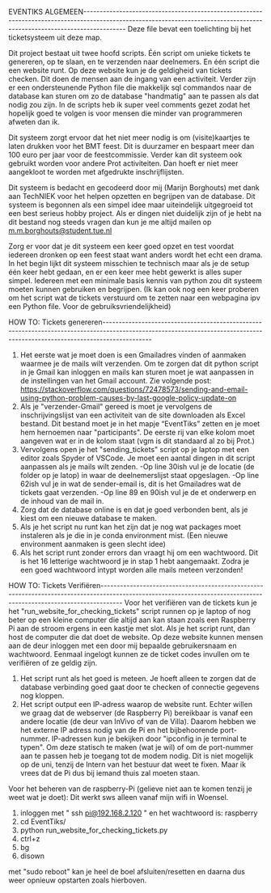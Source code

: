 EVENTIKS ALGEMEEN-------------------------------------------------------------------------------------------------------------------------------------------------------------------------
Deze file bevat een toelichting bij het ticketsysteem uit deze map. 

Dit project bestaat uit twee hoofd scripts. Één script om unieke tickets te genereren, op te slaan, en te verzenden naar deelnemers. En één script die een website runt. Op deze website 
kun je de geldigheid van tickets checken. Dit doen de mensen aan de ingang van een activiteit.
Verder zijn er een ondersteunende Python file die makkelijk sql commandos naar de database kan sturen om zo de database "handmatig" aan te passen als dat nodig zou zijn.
In de scripts heb ik super veel comments gezet zodat het hopelijk goed te volgen is voor mensen die minder van programmeren afweten dan ik.

Dit systeem zorgt ervoor dat het niet meer nodig is om (visite)kaartjes te laten drukken voor het BMT feest. Dit is duurzamer en bespaart meer dan 100 euro per jaar voor de feestcommissie. 
Verder kan dit systeem ook gebruikt worden voor andere Prot activiteiten. Dan hoeft er niet meer aangekloot te worden met afgedrukte inschrijflijsten.

Dit systeem is bedacht en gecodeerd door mij (Marijn Borghouts) met dank aan TechNIEK voor het helpen opzetten en begrijpen van de database.
Dit systeem is begonnen als een simpel idee maar uiteindelijk uitgegroeid tot een best serieus hobby project. Als er dingen niet duidelijk zijn of je hebt na dit bestand nog steeds vragen 
dan kun je me altijd mailen op m.m.borghouts@student.tue.nl 

Zorg er voor dat je dit systeem een keer goed opzet en test voordat iedereen dronken op een feest staat want anders wordt het echt een drama. In het begin lijkt dit systeem misschien 
te technisch maar als je de setup één keer hebt gedaan, en er een keer mee hebt gewerkt is alles super simpel. Iedereen met een minimale basis kennis van python zou dit systeem moeten 
kunnen gebruiken en begrijpen. (Ik kan ook nog een keer proberen om het script wat de tickets verstuurd om te zetten naar een webpagina ipv een Python file. Voor de gebruiksvriendelijkheid)

HOW TO: Tickets genereren---------------------------------------------------------------------------------------------------------------------------------------------------------------------------

1.	Het eerste wat je moet doen is een Gmailadres vinden of aanmaken waarmee je de mails wilt verzenden. Om te zorgen dat dit python script in je Gmail kan inloggen en mails kan sturen 
	moet je wat aanpassen in de instellingen van het Gmail account. Zie volgende post: https://stackoverflow.com/questions/72478573/sending-and-email-using-python-problem-causes-by-last-google-policy-update-on
2.	Als je "verzender-Gmail" gereed is moet je vervolgens de inschrijvingslijst van een activiteit van de site downloaden als Excel bestand. Dit bestand moet je in het
	mapje “EventTiks” zetten en je moet hem hernoemen naar "participants". De eerste rij van elke kolom moet aangeven wat er in de kolom staat (vgm is dit standaard al zo bij Prot.)
3.	Vervolgens open je het "sending_tickets" script op je laptop met een editor zoals Spyder of VSCode. Je moet een aantal dingen in dit script aanpassen als je mails wilt zenden.
	-Op line 30ish vul je de locatie (de folder op je latop) in waar de deelnemerslijst staat opgeslagen.
	-Op line 62ish vul je in wat de sender-email is, dit is het Gmailadres wat de tickets gaat verzenden. 
	-Op line 89 en 90ish vul je de et onderwerp en de inhoud van de mail in.
4.	Zorg dat de database online is en dat je goed verbonden bent, als je kiest om een nieuwe database te maken.
5.	Als je het script nu runt kan het zijn dat je nog wat packages moet instaleren als je die in je conda environment mist. (Een nieuwe environment aanmaken is geen slecht idee)
6.	Als het script runt zonder errors dan vraagt hij om een wachtwoord. Dit is het 16 letterige wachtwoord je in stap 1 hebt aangemaakt. Zodra je een goed wachtwoord
	intypt worden alle mails meteen verzonden! 




HOW TO: Tickets Verifiëren-------------------------------------------------------------------------------------------------------------------------------------------------------------------
Voor het verifiëren van de tickets kun je het "run_website_for_checking_tickets" script runnen op je laptop of nog beter op een kleine computer die altijd aan kan staan zoals
een Raspberry Pi aan de stroom ergens in een kastje met slot. Als je het script runt, dan host de computer die dat doet de website. Op deze website kunnen mensen aan de deur inloggen
met een door mij bepaalde gebruikersnaam en wachtwoord. Eenmaal ingelogt kunnen ze de ticket codes invullen om te verifiëren of ze geldig zijn.  

1. Het script runt als het goed is meteen. Je hoeft alleen te zorgen dat de database verbinding goed gaat door te checken of connectie gegevens nog kloppen.
2. Het script output een IP-adress waarop de website runt. Echter willen we graag dat de webserver (de Raspberry Pi) bereikbaar is vanaf een andere locatie (de deur van InVivo of van
   de Villa). Daarom hebben we het externe IP adress nodig van de Pi en het bijbehoorende port-nummer. IP-adressen kun je bekijken door "ipconfig in je terminal te typen". Om deze statisch
   te maken (wat je wil) of om de port-nummer aan te passen heb je toegang tot de modem nodig. Dit is niet mogelijk op de uni, tenzij de Intern van het bestuur dat weet te fixen. Maar ik
   vrees dat de Pi dus bij iemand thuis zal moeten staan.

Voor het beheren van de raspberry-Pi (gelieve niet aan te komen tenzij je weet wat je doet):
Dit werkt sws alleen vanaf mijn wifi in Woensel.
1. inloggen met "  ssh pi@192.168.2.120  " en het wachtwoord is: raspberry
2. cd EventTiks/
3. python run_website_for_checking_tickets.py
4. ctrl+z
5. bg
6. disown

met "sudo reboot" kan je heel de boel afsluiten/resetten en daarna dus weer opnieuw opstarten zoals hierboven.

